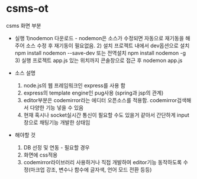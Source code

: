 # csms-ot
csms 화면 부분

* 실행
  1)nodemon 다운로드 - nodemon은 소스가 수정되면 자동으로 재기동을 해주어 소스 수정 후 재기동이 필요없음.
  2) 설치
  프로젝트 내에서 dev옵션으로 설치
  npm install nodemon --save-dev
  또는 전역설치
  npm install nodemon -g  
  3) 실행
  프로젝트 app.js 있는 위치까지 콘솔창으로 접근 후
  nodemon app.js
  
* 소스 설명
  1) node.js의 웹 프레임워크인 express를 사용 함
  2) express의 template engine인 pug사용 (spring과 jsp의 관계)
  3) editor부분은 codemirror라는 에디터 오픈소스를 적용함. codemirror검색해서 다양한 기능 넣을 수 있음
  4) 현재 혹시나 socket실시간 통신이 필요할 수도 있을거 같아서 간단하게 input창으로 채팅기능 개발한 상태임

* 해야할 것
  1) DB 선정 및 연동 - 필요할 경우
  2) 화면에 css적용
  3) codemirror라이브러리 사용하거나 직접 개발하여 editor기능 동작하도록 수정(마크업 강조, 변수나 함수에 글자색, 언어 모드 전환 등등)

